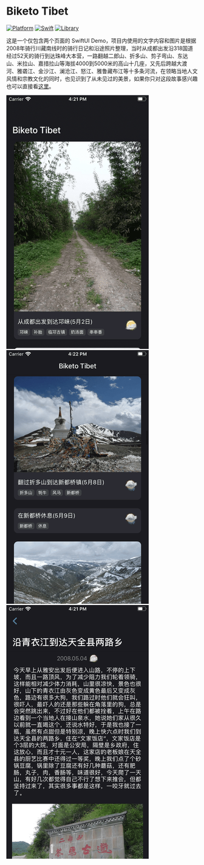 # Biketo Tibet

[![Platform](https://img.shields.io/badge/platform-iOS13%2B-success)]()
[![Swift](https://img.shields.io/badge/Swift-5.1-orange)]()
[![Library](https://img.shields.io/badge/Library-SwiftUI-blue)]()

这是一个仅包含两个页面的 SwiftUI Demo，项目内使用的文字内容和图片是根据2008年骑行川藏南线时的骑行日记和沿途照片整理，当时从成都出发沿318国道经过52天的骑行到达珠峰大本营，一路翻越二郎山、折多山、剪子弯山、东达山、米拉山、嘉措拉山等海拔4000到5000米的高山十几座，又先后跨越大渡河、雅砻江、金沙江、澜沧江、怒江、雅鲁藏布江等十多条河流，在领略当地人文风情和宗教文化的同时，也见识到了从未见过的美景，如果你只对这段故事感兴趣也可以直接看[这里](https://lijingcheng.github.io/posts/biketotibet/)。

<img width="375" src="./ScreenShot1.png"> 
<img width="375" src="./ScreenShot2.png"> 
<img width="375" src="./ScreenShot3.png"> 
